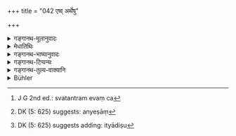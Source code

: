 +++
title = "042 एष्व् अर्थेषु"

+++

<details><summary>गङ्गानथ-मूलानुवादः</summary>

At the Madhuparka offering, at sacrifices, and at the rites in honour of the Pitṛs,—at these alone should animals be killed, and nowhere else: thus has Manu declared—(41)


The twice-born person, knowing the real import of the Veda, killing animals on these occasions, carries himself and the animal to the most excellent state.—(42).
</details>

<details><summary>मेधातिथिः</summary>

**मधुपर्को** व्याख्यातः । तत्र गोवधो विहितः । **यज्ञः** ज्योतिष्टोमादिः । तत्र संस्थैकादशिन्यादिपशुवधो निरूढपशुवधादिः स्वतन्त्र एव च[^१२१] । **पितृदैवतं** पितरो देवता यस्मिन् कर्मण्य् अष्टकादौ, न तु श्राद्धम् । तद् धि सिद्धेन मांसेन विहितम्, न च पशुवधश् चोदितः । न चेदम् एव विधायकं युक्तम्, उत्पत्तौ श्राद्धस्य हिंसाया अचोदितत्वात्, अस्य च विस्पष्टविधानाद् अष्टकापशुवधेनापि नेतुं शक्यत्वात्, विधित्वे चास्य मूलकल्पनाप्रसङ्गात्, विध्यन्तरशेषतायाश् च वक्ष्यमाणत्वात् । येषां[^१२२] तु मतं पितॄणां देवतानां च कर्म महायञ्जादि । "ब्राह्मणैर् वध्याः । । । भृत्यानां चैव वृत्त्यर्थम्"[^१२३] (म्ध् ५.२२) आपदि पशुहिंसनम् अप्राप्तं प्राणात्यये ऽभ्यनुज्ञायते ॥ ५.४१–४२ ॥


[^१२३]:
     DK (5: 625) suggests adding: ityādiṣu


[^१२२]:
     DK (5: 625) suggests: anyeṣāṃ


[^१२१]:
     J G 2nd ed.: svatantram evaṃ ca
</details>

<details><summary>गङ्गानथ-भाष्यानुवादः</summary>

The present text sums up in brief those occasions on which the killing
of animals is sanctioned by the scriptures.

‘*Madhuparka*’— has been already described. At this the killing of the
calf has been enjoined.

‘Sacrifice’—such as the Jyotiṣṭoma and the like; the eleventh stage of
which consists of the animal-sacrifice; as also the *Paśubandha*, at
which the sacrificing of the animal forms a sacrifice by itself.

‘*Rites in honour of the Pitṛs*,’—*i.e*., those of which the Pitṛs are
the ‘deities’; what are meant are the *Aṣṭaka* and other offerings of
the kind, and not *Śrāddhas*; because these latter are laid down as to
be performed with *cooked* meat, (for which the meat could be obtained
otherwise than by actually killing the animal at the rite itself): and
in connection with this the killing of animals has not been enjoined;
nor will it be right to regard this (injunction regarding the offering
of *cooked* meat) as implying the killing of animals: because the
original injunction of the *Śrāddha* does not lay clown such *killing*.
Further, the present verse also does not clearly enjoin it: specially as
what is here mentioned is capable of being taken as pertaining to the
*Aṣṭaka* offerings. If the present verse were an injunction, it would
involve the necessity of seeking for its basis (in some Vedic text):
while, as we shall explain later on, it is capable of being construed as
supplementary to another Injunction.

Some people explain the term ‘*pitṛdaivatakarma*’ as standing for *the
rites performed in honour of the gods and the Pitṛs i.e*., the Great
Sacrifices (daily).

Animals are to be killed by Brāhmaṇas for the ‘support of their
dependents,’ and the killing of animals is also permitted at times of
distress, when life may be in danger—(41-42).
</details>

<details><summary>गङ्गानथ-टिप्पन्यः</summary>

**(verse 5.41)**

This verse is quoted in *Aparārka* (p. 154), as setting aside the view
that ‘the offering of *Madhuparka* does not necessarily involve the
killing of the animal’;—in *Vīramitrodaya* (Āhnika, p. 538).

**(verse 5.42)**

This verse is quoted in *Vīramitrodaya* (Āhnika, p. 531).
</details>

<details><summary>गङ्गानथ-तुल्य-वाक्यानि</summary>

**(verse 5.41)  
**

*Viṣṇu* (51.64).—(Same as Manu.)

*Vaśiṣṭha* (4.6).—(Same as Manu.)

*Śāṅkhāyuna-Gṛhyusūtra* (2.16.1).—(Same as Manu.)

**(verse 5.42-46)  
**

*Viṣṇu* (51.65-69).—(Same as Manu.)
</details>

<details><summary>Bühler</summary>

042	A twice-born man who, knowing the true meaning of the Veda, slays an animal for these purposes, causes both himself and the animal to enter a most blessed state.
</details>
